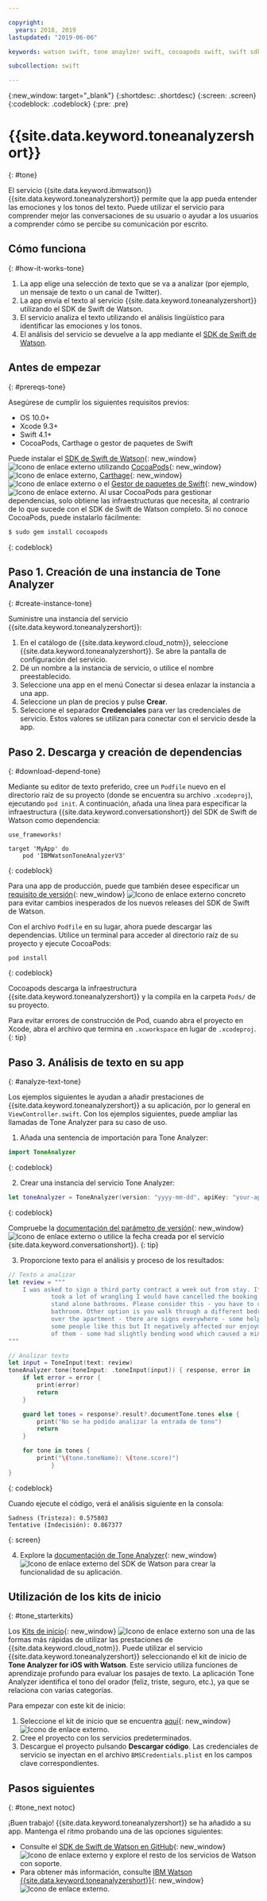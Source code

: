 ```yaml
---

copyright:
  years: 2018, 2019
lastupdated: "2019-06-06"

keywords: watson swift, tone anaylzer swift, cocoapods swift, swift sdk install, starter kit watson

subcollection: swift

---
```


{:new_window: target="_blank"}
{:shortdesc: .shortdesc}
{:screen: .screen}
{:codeblock: .codeblock}
{:pre: .pre}

# {{site.data.keyword.toneanalyzershort}}
{: #tone}

El servicio {{site.data.keyword.ibmwatson}} {{site.data.keyword.toneanalyzershort}} permite que la app pueda entender las emociones y los tonos del texto. Puede utilizar el servicio para comprender mejor las conversaciones de su usuario o ayudar a los usuarios a comprender cómo se percibe su comunicación por escrito.

## Cómo funciona
{: #how-it-works-tone}

1. La app elige una selección de texto que se va a analizar (por ejemplo, un mensaje de texto o un canal de Twitter).
2. La app envía el texto al servicio {{site.data.keyword.toneanalyzershort}} utilizando el SDK de Swift de Watson.
3. El servicio analiza el texto utilizando el análisis lingüístico para identificar las emociones y los tonos.
4. El análisis del servicio se devuelve a la app mediante el
[SDK de Swift de Watson](https://github.com/watson-developer-cloud/swift-sdk).

## Antes de empezar
{: #prereqs-tone}

Asegúrese de cumplir los siguientes requisitos previos:

* OS 10.0+
* Xcode 9.3+
* Swift 4.1+
* CocoaPods, Carthage o gestor de paquetes de Swift

Puede instalar el [SDK de Swift de Watson](https://github.com/watson-developer-cloud/swift-sdk){: new_window} ![Icono de enlace externo](../../icons/launch-glyph.svg "Icono de enlace externo") utilizando
[CocoaPods](https://github.com/watson-developer-cloud/swift-sdk#cocoapods){: new_window} ![Icono de enlace externo](../../icons/launch-glyph.svg "Icono de enlace externo"), [Carthage](https://github.com/watson-developer-cloud/swift-sdk#carthage){: new_window} ![Icono de enlace externo](../../icons/launch-glyph.svg "Icono de enlace externo") o el
[Gestor de paquetes de Swift](https://github.com/watson-developer-cloud/swift-sdk#swift-package-manager){: new_window} ![Icono de enlace externo](../../icons/launch-glyph.svg "Icono de enlace externo"). Al usar CocoaPods para gestionar dependencias, solo obtiene las infraestructuras que necesita, al contrario de lo que sucede con el SDK de Swift de Watson completo. Si no conoce CocoaPods, puede instalarlo fácilmente:

```bash
$ sudo gem install cocoapods
```
{: codeblock}

## Paso 1. Creación de una instancia de Tone Analyzer
{: #create-instance-tone}

Suministre una instancia del servicio {{site.data.keyword.toneanalyzershort}}:

1. En el catálogo de {{site.data.keyword.cloud_notm}}, seleccione {{site.data.keyword.toneanalyzershort}}. Se abre la pantalla de configuración del servicio.
2. Dé un nombre a la instancia de servicio, o utilice el nombre preestablecido.
3. Seleccione una app en el menú Conectar si desea enlazar la instancia a una app.
4. Seleccione un plan de precios y pulse **Crear**.
5. Seleccione el separador **Credenciales** para ver las credenciales de servicio. Estos valores se utilizan para conectar con el servicio desde la app.

## Paso 2. Descarga y creación de dependencias
{: #download-depend-tone}

Mediante su editor de texto preferido, cree un `Podfile` nuevo en el directorio raíz
de su proyecto (donde se encuentra su archivo `.xcodeproj`), ejecutando
`pod init`. A continuación, añada una línea para especificar la infraestructura
{{site.data.keyword.conversationshort}} del SDK de Swift de Watson como dependencia:

```pod
use_frameworks!

target 'MyApp' do
    pod 'IBMWatsonToneAnalyzerV3'
```
{: codeblock}

Para una app de producción, puede que también desee especificar un [requisito de versión](https://guides.cocoapods.org/using/the-podfile.html#specifying-pod-versions){: new_window} ![Icono de enlace externo](../../icons/launch-glyph.svg "Icono de enlace externo") concreto para evitar cambios inesperados de los nuevos releases del SDK de Swift de Watson.

Con el archivo `Podfile` en su lugar, ahora puede descargar las dependencias. Utilice un terminal para acceder al directorio raíz de su proyecto y ejecute CocoaPods:

```console
pod install
```
{: codeblock}

Cocoapods descarga la infraestructura {{site.data.keyword.toneanalyzershort}} y la compila
en la carpeta `Pods/` de su proyecto.

Para evitar errores de construcción de Pod, cuando abra el proyecto en Xcode,
abra el archivo que termina en `.xcworkspace` en lugar de `.xcodeproj`.
{: tip}

## Paso 3. Análisis de texto en su app
{: #analyze-text-tone}

Los ejemplos siguientes le ayudan a añadir prestaciones de {{site.data.keyword.toneanalyzershort}}
a su aplicación, por lo general en `ViewController.swift`. Con los ejemplos siguientes,
puede ampliar las llamadas de Tone Analyzer para su caso de uso.

1. Añada una sentencia de importación para Tone Analyzer:
  ```swift
  import ToneAnalyzer
  ```
  {: codeblock}

2. Crear una instancia del servicio Tone Analyzer:
  ```swift
  let toneAnalyzer = ToneAnalyzer(version: "yyyy-mm-dd", apiKey: "your-api-key-here")
  ```
  {: codeblock}

  Compruebe la [documentación del parámetro de
versión](https://{DomainName}/apidocs/tone-analyzer#versioning){: new_window} ![Icono de enlace externo](../../icons/launch-glyph.svg "Icono de enlace externo")
o utilice la fecha creada por el servicio {site.data.keyword.conversationshort}}.
  {: tip}

3. Proporcione texto para el análisis y proceso de los resultados:
  ```swift
  // Texto a analizar
  let review = """
      I was asked to sign a third party contract a week out from stay. If it wasn't an 8 person group that
              took a lot of wrangling I would have cancelled the booking straight away. Bathrooms - there are no
              stand alone bathrooms. Please consider this - you have to clear out the main bedroom to use that
              bathroom. Other option is you walk through a different bedroom to get to its en-suite. Signs all
              over the apartment - there are signs everywhere - some helpful - some telling you rules. Perhaps
              some people like this but It negatively affected our enjoyment of the accommodation. Stairs - lots
              of them - some had slightly bending wood which caused a minor injury.
  """

  // Analizar texto
  let input = ToneInput(text: review)
  toneAnalyzer.tone(toneInput: .toneInput(input)) { response, error in
      if let error = error {
          print(error)
          return
      }

      guard let tones = response?.result?.documentTone.tones else {
          print("No se ha podido analizar la entrada de tono")
          return
      }

      for tone in tones {
          print("\(tone.toneName): \(tone.score)")
              }
  }
  ```
  {: codeblock}

  Cuando ejecute el código, verá el análisis siguiente en la consola:
  ```
  Sadness (Tristeza): 0.575803
Tentative (Indecisión): 0.867377
  ```
  {: screen}

4. Explore la [documentación de Tone Analyzer](https://watson-developer-cloud.github.io/swift-sdk/services/ToneAnalyzerV3/index.html){: new_window} ![Icono de enlace externo](../../icons/launch-glyph.svg "Icono de enlace externo")
del SDK de Watson para crear la funcionalidad de su aplicación.

## Utilización de los kits de inicio
{: #tone_starterkits}

Los [Kits de inicio](https://{DomainName}/developer/appledevelopment/starter-kits){: new_window} ![Icono de enlace externo](../../icons/launch-glyph.svg "Icono de enlace externo") son una de las formas
más rápidas de utilizar las prestaciones de {{site.data.keyword.cloud_notm}}. Puede utilizar el servicio {{site.data.keyword.toneanalyzershort}} seleccionando el kit de inicio de **Tone Analyzer for iOS with Watson**. Este servicio utiliza funciones de aprendizaje profundo para evaluar los pasajes de texto. La aplicación Tone Analyzer identifica el tono del orador (feliz, triste, seguro, etc.), ya que se relaciona con varias categorías.

Para empezar con este kit de inicio:

1. Seleccione el kit de inicio que se encuentra [aquí](https://{DomainName}/developer/appledevelopment/starter-kits/tone-analyzer-for-ios-with-watson){: new_window} ![Icono de enlace externo](../../icons/launch-glyph.svg "Icono de enlace externo").
2. Cree el proyecto con los servicios predeterminados.
3. Descargue el proyecto pulsando **Descargar código**. Las credenciales de servicio se inyectan en el archivo `BMSCredentials.plist` en los campos clave correspondientes.

## Pasos siguientes
{: #tone_next notoc}

¡Buen trabajo! {{site.data.keyword.toneanalyzershort}} se ha añadido a su app. Mantenga el ritmo probando una de las opciones siguientes:

* Consulte el [SDK de Swift de Watson en GitHub](https://github.com/watson-developer-cloud/swift-sdk){: new_window} ![Icono de enlace externo](../../icons/launch-glyph.svg "Icono de enlace externo") y explore el resto de los servicios de Watson con soporte.
* Para obtener más información, consulte [IBM Watson {{site.data.keyword.toneanalyzershort}}](https://www.ibm.com/watson/services/tone-analyzer/){: new_window} ![Icono de enlace externo](../../icons/launch-glyph.svg "Icono de enlace externo").
